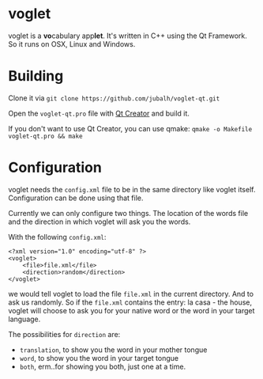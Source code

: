 voglet
======

voglet is a **vo**cabulary app**let**.
It's written in C++ using the Qt Framework.
So it runs on OSX, Linux and Windows.

Building
========
Clone it via `git clone https://github.com/jubalh/voglet-qt.git`

Open the `voglet-qt.pro` file with [Qt Creator](http://en.wikipedia.org/wiki/Qt_Creator) and build it.

If you don't want to use Qt Creator, you can use qmake:
`qmake -o Makefile voglet-qt.pro && make`

Configuration
=============
voglet needs the `config.xml` file to be in the same directory like voglet itself. Configuration can be done using that file.

Currently we can only configure two things. The location of the words file and the direction in which voglet will ask you the words.

With the following `config.xml`:
```
<?xml version="1.0" encoding="utf-8" ?>
<voglet>
    <file>file.xml</file>
    <direction>random</direction>
</voglet>
```

we would tell voglet to load the file `file.xml` in the current directory. And to ask us randomly. 
So if the `file.xml` contains the entry: la casa - the house, voglet will choose to ask you for your native word or the word in your target language.

The possibilities for `direction` are:
- `translation`, to show you the word in your mother tongue
- `word`, to show you the word in your target tongue
- `both`, erm..for showing you both, just one at a time.
